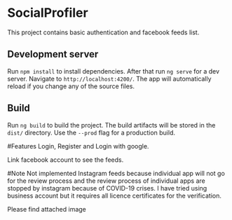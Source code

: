 # SocialProfiler

This project contains basic authentication and facebook feeds list.
## Development server
Run `npm install` to install dependencies. After that
run `ng serve` for a dev server. Navigate to `http://localhost:4200/`. The app will automatically reload if you change any of the source files.

## Build

Run `ng build` to build the project. The build artifacts will be stored in the `dist/` directory. Use the `--prod` flag for a production build.

#Features
Login, Register and Login with google.

Link facebook account to see the feeds.

#Note
Not implemented Instagram feeds because individual app will not go for the review process and the review process of individual apps are stopped by instagram because of COVID-19 crises. I have tried using business account but it requires all licence certificates for the verification.

Please find attached image
